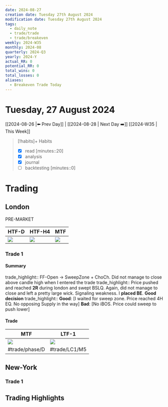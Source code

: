 ```yaml
---
date: 2024-08-27
creation date: Tuesday 27th August 2024
modification date: Tuesday 27th August 2024
tags:
  - daily_note
  - trade/trade
  - trade/breakeven
weekly: 2024-W35
monthly: 2024-08
quarterly: 2024-Q3
yearly: 2024-Y
actual_RR: 0
potential_RR: 0
total_wins: 0
total_losses: 0
aliases:
  - Breakeven Trade Today
---
```

# Tuesday, 27 August 2024

 [[2024-08-26 |⬅️ Prev Day]] | [[2024-08-28 | Next Day ➡️]] [[2024-W35 | This Week]]


> [!habits]+ Habits
> - [x] read [minutes::20]
> - [x] analysis
> - [x] journal
> - [ ] backtesting [minutes::0]



# Trading
## London 

PRE-MARKET


| HTF-D | HTF-H4 | MTF   |
| ----- | ------ | ----- |
| ![](https://s3.tradingview.com/snapshots/a/axJJwmxJ.png) | ![](https://s3.tradingview.com/snapshots/i/IZhcq8ew.png)  | ![](https://s3.tradingview.com/snapshots/k/kFfxaOpU.png) | 



### Trade 1
#### Summary

trade_highlight:: FF-Open -> SweepZone + ChoCh. Did not manage to close above candle high when I entered the trade
trade_highlight:: Price pushed and reached **2R** during london and swept BSLQ. Again, did not manage to close and left a pretty large wick. Signaling weakness. I **placed BE**. **Good decision**
trade_highlight:: **Good**: [I waited for sweep zone. Price reached 4H EQ. No opposing Supply in the way] **Bad**: [No iBOS. Price could sweep to push lower] 

#### Trade
| MTF                                          | LTF-1                                        |
| -------------------------------------------- | -------------------------------------------- |
| ![](https://www.tradingview.com/x/Hz8jzLPC/) | ![](https://www.tradingview.com/x/dzSSI0KO/) |
| #trade/phase/D                               | #trade/LC1/M5                                            |

## New-York
### Trade 1

## Trading Highlights
